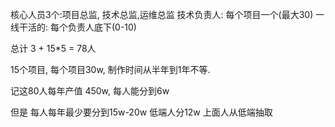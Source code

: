 核心人员3个:项目总监, 技术总监,运维总监
技术负责人: 每个项目一个(最大30)
一线干活的: 每个负责人底下(0-10)

总计 3 + 15*5 = 78人

15个项目, 每个项目30w, 制作时间从半年到1年不等.  

记这80人每年产值 450w, 每人能分到6w

但是 每人每年最少要分到15w-20w
低端人分12w
上面人从低端抽取